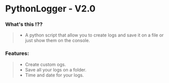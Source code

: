 # PythonLogger - V2.0

### What's this !??
>* A python script that allow you to create logs and save it on a file or just show them on the console.

### Features:
>* Create custom ogs.
>* Save all your logs on a folder.
>* Time and date for your logs.
